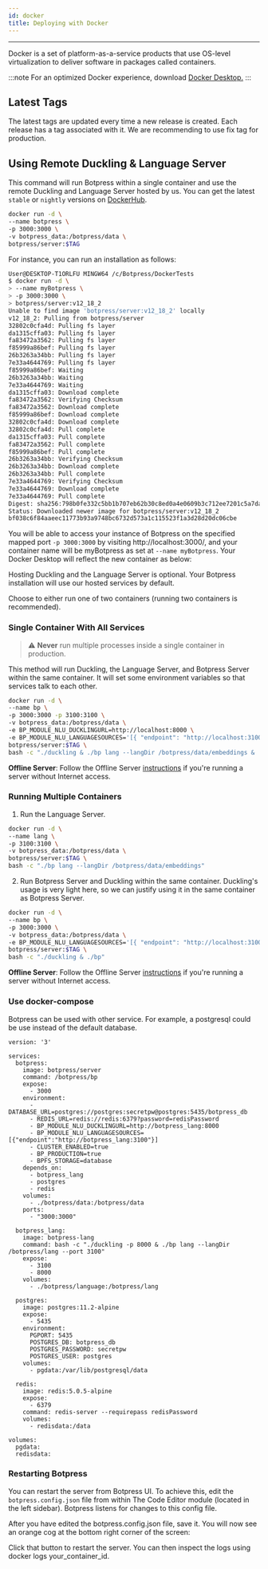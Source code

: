 ```yaml
---
id: docker
title: Deploying with Docker
---
```


-----------------

Docker is a set of platform-as-a-service products that use OS-level virtualization to deliver software in packages called containers.

:::note
For an optimized Docker experience, download [Docker Desktop.](https://www.docker.com/products/docker-desktop)
:::

## Latest Tags

The latest tags are updated every time a new release is created. Each release has a tag associated with it. We are recommending to use fix tag for production.

## Using Remote Duckling & Language Server

This command will run Botpress within a single container and use the remote Duckling and Language Server hosted by us. You can get the latest `stable` or `nightly` versions on [DockerHub](https://hub.docker.com/r/botpress/server/tags).

```bash
docker run -d \
--name botpress \
-p 3000:3000 \
-v botpress_data:/botpress/data \
botpress/server:$TAG
```

For instance, you can run an installation as follows:

```bash
User@DESKTOP-T1ORLFU MINGW64 /c/Botpress/DockerTests
$ docker run -d \
> --name myBotpress \
> -p 3000:3000 \
> botpress/server:v12_18_2
Unable to find image 'botpress/server:v12_18_2' locally
v12_18_2: Pulling from botpress/server
32802c0cfa4d: Pulling fs layer
da1315cffa03: Pulling fs layer
fa83472a3562: Pulling fs layer
f85999a86bef: Pulling fs layer
26b3263a34bb: Pulling fs layer
7e33a4644769: Pulling fs layer
f85999a86bef: Waiting
26b3263a34bb: Waiting
7e33a4644769: Waiting
da1315cffa03: Download complete
fa83472a3562: Verifying Checksum
fa83472a3562: Download complete
f85999a86bef: Download complete
32802c0cfa4d: Download complete
32802c0cfa4d: Pull complete
da1315cffa03: Pull complete
fa83472a3562: Pull complete
f85999a86bef: Pull complete
26b3263a34bb: Verifying Checksum
26b3263a34bb: Download complete
26b3263a34bb: Pull complete
7e33a4644769: Verifying Checksum
7e33a4644769: Download complete
7e33a4644769: Pull complete
Digest: sha256:798b0fe332c5bb1b707eb62b30c8ed0a4e0609b3c712ee7201c5a7da7be50b7f
Status: Downloaded newer image for botpress/server:v12_18_2
bf038c6f84aaeec11773b93a9748bc6732d573a1c115523f1a3d28d20dc06cbe
```

You will be able to access your instance of Botpress on the specified mapped port `-p 3000:3000` by visiting http://localhost:3000/, and your container name will be myBotpress as set at `--name myBotpress`. Your Docker Desktop will reflect the new container as below:

Hosting Duckling and the Language Server is optional. Your Botpress installation will use our hosted services by default.

Choose to either run one of two containers (running two containers is recommended).

### Single Container With All Services

> ⚠️ **Never** run multiple processes inside a single container in production.

This method will run Duckling, the Language Server, and Botpress Server within the same container. It will set some environment variables so that services talk to each other.

```bash
docker run -d \
--name bp \
-p 3000:3000 -p 3100:3100 \
-v botpress_data:/botpress/data \
-e BP_MODULE_NLU_DUCKLINGURL=http://localhost:8000 \
-e BP_MODULE_NLU_LANGUAGESOURCES='[{ "endpoint": "http://localhost:3100" }]' \
botpress/server:$TAG \
bash -c "./duckling & ./bp lang --langDir /botpress/data/embeddings & ./bp"
```

**Offline Server**: Follow the Offline Server [instructions](#offline-servers) if you're running a server without Internet access.

### Running Multiple Containers

1. Run the Language Server.

```bash
docker run -d \
--name lang \
-p 3100:3100 \
-v botpress_data:/botpress/data \
botpress/server:$TAG \
bash -c "./bp lang --langDir /botpress/data/embeddings"
```

2. Run Botpress Server and Duckling within the same container. Duckling's usage is very light here, so we can justify using it in the same container as Botpress Server.

```bash
docker run -d \
--name bp \
-p 3000:3000 \
-v botpress_data:/botpress/data \
-e BP_MODULE_NLU_LANGUAGESOURCES='[{ "endpoint": "http://localhost:3100" }]' \
botpress/server:$TAG \
bash -c "./duckling & ./bp"
```

**Offline Server**: Follow the Offline Server [instructions](#offline-servers) if you're running a server without Internet access.

### Use docker-compose

Botpress can be used with other service. For example, a postgresql could be use instead of the default database.

```
version: '3'

services:
  botpress:
    image: botpress/server
    command: /botpress/bp
    expose:
      - 3000
    environment:
      - DATABASE_URL=postgres://postgres:secretpw@postgres:5435/botpress_db
      - REDIS_URL=redis://redis:6379?password=redisPassword
      - BP_MODULE_NLU_DUCKLINGURL=http://botpress_lang:8000
      - BP_MODULE_NLU_LANGUAGESOURCES=[{"endpoint":"http://botpress_lang:3100"}]
      - CLUSTER_ENABLED=true
      - BP_PRODUCTION=true
      - BPFS_STORAGE=database
    depends_on:
      - botpress_lang
      - postgres
      - redis
    volumes:
      - ./botpress/data:/botpress/data
    ports:
      - "3000:3000"

  botpress_lang:
    image: botpress-lang
    command: bash -c "./duckling -p 8000 & ./bp lang --langDir /botpress/lang --port 3100"
    expose:
      - 3100
      - 8000
    volumes:
      - ./botpress/language:/botpress/lang

  postgres:
    image: postgres:11.2-alpine
    expose:
      - 5435
    environment:
      PGPORT: 5435
      POSTGRES_DB: botpress_db
      POSTGRES_PASSWORD: secretpw
      POSTGRES_USER: postgres
    volumes:
      - pgdata:/var/lib/postgresql/data

  redis:
    image: redis:5.0.5-alpine
    expose:
      - 6379
    command: redis-server --requirepass redisPassword
    volumes:
      - redisdata:/data

volumes:
  pgdata:
  redisdata:

```

### Restarting Botpress

You can restart the server from Botpress UI. To achieve this, edit the `botpress.config.json` file from within The Code Editor module (located in the left sidebar). Botpress listens for changes to this config file.

After you have edited the botpress.config.json file, save it. You will now see an orange cog at the bottom right corner of the screen:

Click that button to restart the server. You can then inspect the logs using docker logs your_container_id.
